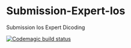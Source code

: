 # Submission-Expert-Ios
Submission Ios Expert Dicoding

[![Codemagic build status](https://api.codemagic.io/apps/65f2a98ada6b2dde0f6008ab/ios-project-debug/status_badge.svg)](https://codemagic.io/apps/65f2a98ada6b2dde0f6008ab/ios-project-debug/latest_build)
